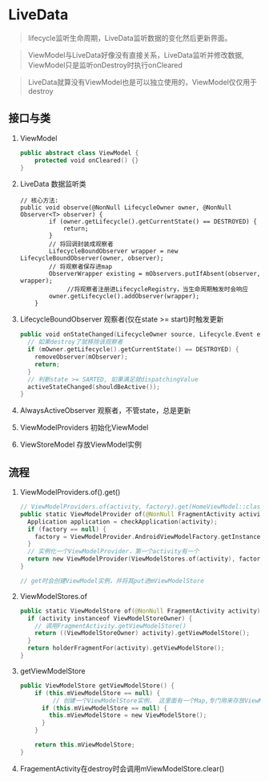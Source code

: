 # LiveData

> lifecycle监听生命周期，LiveData监听数据的变化然后更新界面。

> ViewModel与LiveData好像没有直接关系，LiveData监听并修改数据, ViewModel只是监听onDestroy时执行onCleared

> LiveData就算没有ViewModel也是可以独立使用的，ViewModel仅仅用于destroy

## 接口与类

1. ViewModel

   ``` kotlin
   public abstract class ViewModel {
       protected void onCleared() {}
   }
   ```

2. LiveData       数据监听类

   ```
   // 核心方法:
   public void observe(@NonNull LifecycleOwner owner, @NonNull Observer<T> observer) {
           if (owner.getLifecycle().getCurrentState() == DESTROYED) {
               return;
           }
           // 将回调封装成观察者
           LifecycleBoundObserver wrapper = new LifecycleBoundObserver(owner, observer);
           // 将观察者保存进map
           ObserverWrapper existing = mObservers.putIfAbsent(observer, wrapper);
   				//将观察者注册进LifecycleRegistry，当生命周期触发时会响应
           owner.getLifecycle().addObserver(wrapper);
       }
   ```

3. LifecycleBoundObserver                   观察者(仅在state >= start)时触发更新

   ``` kotlin
   public void onStateChanged(LifecycleOwner source, Lifecycle.Event event) {
     // 如果destroy了就移除该观察者
     if (mOwner.getLifecycle().getCurrentState() == DESTROYED) {
       removeObserver(mObserver);
       return;
     }
     // 判断state >= SARTED, 如果满足就dispatchingValue
     activeStateChanged(shouldBeActive());
   }
   ```

4. AlwaysActiveObserver                      观察者，不管state，总是更新

5. ViewModelProviders                          初始化ViewModel

6. ViewStoreModel                                 存放ViewModel实例

## 流程

1. ViewModelProviders.of().get()

   ``` kotlin
   // ViewModelProviders.of(activity, factory).get(HomeViewModel::class.java)
   public static ViewModelProvider of(@NonNull FragmentActivity activity, @Nullable Factory factory) {
     Application application = checkApplication(activity);
     if (factory == null) {
       factory = ViewModelProvider.AndroidViewModelFactory.getInstance(application);
     }
     // 实例化一个ViewModelProvider，第一个activity有一个
     return new ViewModelProvider(ViewModelStores.of(activity), factory);
   }
   
   // get时会创建ViewModel实例，并将其put进mViewModelStore
   ```

2. ViewModelStores.of

   ``` kotlin
   public static ViewModelStore of(@NonNull FragmentActivity activity) {
     if (activity instanceof ViewModelStoreOwner) {
       // 调用FragmentActivity.getViewModelStore()
       return ((ViewModelStoreOwner) activity).getViewModelStore();
     }
     return holderFragmentFor(activity).getViewModelStore();
   }
   ```

3. getViewModelStore

   ``` kotlin 
   public ViewModelStore getViewModelStore() {
       if (this.mViewModelStore == null) {
   			// 创建一个ViewModelStore实例， 这里面有一个Map,专门用来存放ViewModel
         if (this.mViewModelStore == null) {
           this.mViewModelStore = new ViewModelStore();
         }
       }
   
       return this.mViewModelStore;
   }
   ```

4. FragementActivity在destroy时会调用mViewModelStore.clear()
